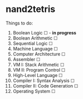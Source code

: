 # nand2tetris

Things to do:
1. Boolean Logic &#9744; - **in progress**
2. Boolean Arithmetic &#9744;
3. Sequential Logic &#9744;
4. Machine Language &#9744;
5. Computer Architecture &#9744;
6. Assembler &#9744;
7. VM I: Stack Arithmetic &#9744;
8. VM II: Program Control &#9744;
9. High-Level Language &#9744;
10. Compiler I: Syntax Analysis &#9744;
11. Compiler II: Code Generation &#9744;
12. Operating System &#9744;
